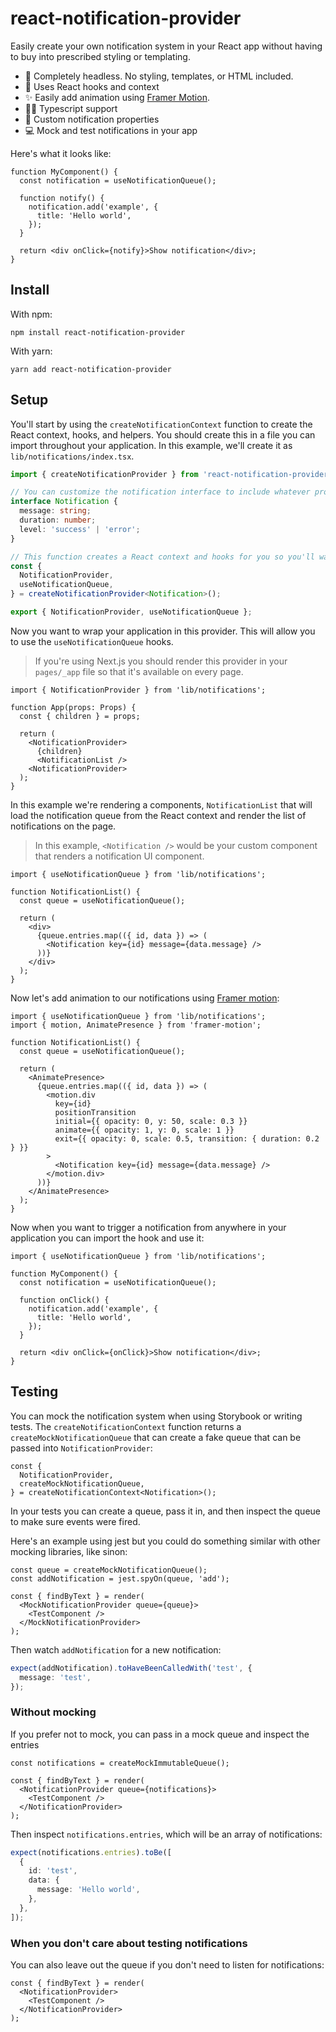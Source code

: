 # react-notification-provider

Easily create your own notification system in your React app without having to buy into prescribed styling or templating.

- 💅 Completely headless. No styling, templates, or HTML included.
- 🎣 Uses React hooks and context
- ✨ Easily add animation using [Framer Motion](https://www.framer.com/motion/).
- 🏋️‍♀️ Typescript support
- 📝 Custom notification properties
- 💻 Mock and test notifications in your app

Here's what it looks like:

```tsx
function MyComponent() {
  const notification = useNotificationQueue();

  function notify() {
    notification.add('example', {
      title: 'Hello world',
    });
  }

  return <div onClick={notify}>Show notification</div>;
}
```

## Install

With npm:

```
npm install react-notification-provider
```

With yarn:

```
yarn add react-notification-provider
```

## Setup

You'll start by using the `createNotificationContext` function to create the React context, hooks, and helpers. You should create this in a file you can import throughout your application. In this example, we'll create it as `lib/notifications/index.tsx`.

```ts
import { createNotificationProvider } from 'react-notification-provider';

// You can customize the notification interface to include whatever props your notifications need to render.
interface Notification {
  message: string;
  duration: number;
  level: 'success' | 'error';
}

// This function creates a React context and hooks for you so you'll want to export these.
const {
  NotificationProvider,
  useNotificationQueue,
} = createNotificationProvider<Notification>();

export { NotificationProvider, useNotificationQueue };
```

Now you want to wrap your application in this provider. This will allow you to use the `useNotificationQueue` hooks.

> If you're using Next.js you should render this provider in your `pages/_app` file so that it's available on every page.

```tsx
import { NotificationProvider } from 'lib/notifications';

function App(props: Props) {
  const { children } = props;

  return (
    <NotificationProvider>
      {children}
      <NotificationList />
    <NotificationProvider>
  );
}
```

In this example we're rendering a components, `NotificationList` that will load the notification queue from the React context and render the list of notifications on the page.

> In this example, `<Notification />` would be your custom component that renders a notification UI component.

```tsx
import { useNotificationQueue } from 'lib/notifications';

function NotificationList() {
  const queue = useNotificationQueue();

  return (
    <div>
      {queue.entries.map(({ id, data }) => (
        <Notification key={id} message={data.message} />
      ))}
    </div>
  );
}
```

Now let's add animation to our notifications using [Framer motion](https://www.framer.com/motion/):

```tsx
import { useNotificationQueue } from 'lib/notifications';
import { motion, AnimatePresence } from 'framer-motion';

function NotificationList() {
  const queue = useNotificationQueue();

  return (
    <AnimatePresence>
      {queue.entries.map(({ id, data }) => (
        <motion.div
          key={id}
          positionTransition
          initial={{ opacity: 0, y: 50, scale: 0.3 }}
          animate={{ opacity: 1, y: 0, scale: 1 }}
          exit={{ opacity: 0, scale: 0.5, transition: { duration: 0.2 } }}
        >
          <Notification key={id} message={data.message} />
        </motion.div>
      ))}
    </AnimatePresence>
  );
}
```

Now when you want to trigger a notification from anywhere in your application you can import the hook and use it:

```tsx
import { useNotificationQueue } from 'lib/notifications';

function MyComponent() {
  const notification = useNotificationQueue();

  function onClick() {
    notification.add('example', {
      title: 'Hello world',
    });
  }

  return <div onClick={onClick}>Show notification</div>;
}
```

## Testing

You can mock the notification system when using Storybook or writing tests. The `createNotificationContext` function returns a `createMockNotificationQueue` that can create a fake queue that can be passed into `NotificationProvider`:

```tsx
const {
  NotificationProvider,
  createMockNotificationQueue,
} = createNotificationContext<Notification>();
```

In your tests you can create a queue, pass it in, and then inspect the queue to make sure events were fired.

Here's an example using jest but you could do something similar with other mocking libraries, like sinon:

```tsx
const queue = createMockNotificationQueue();
const addNotification = jest.spyOn(queue, 'add');

const { findByText } = render(
  <MockNotificationProvider queue={queue}>
    <TestComponent />
  </MockNotificationProvider>
);
```

Then watch `addNotification` for a new notification:

```ts
expect(addNotification).toHaveBeenCalledWith('test', {
  message: 'test',
});
```

### Without mocking

If you prefer not to mock, you can pass in a mock queue and inspect the entries

```tsx
const notifications = createMockImmutableQueue();

const { findByText } = render(
  <NotificationProvider queue={notifications}>
    <TestComponent />
  </NotificationProvider>
);
```

Then inspect `notifications.entries`, which will be an array of notifications:

```ts
expect(notifications.entries).toBe([
  {
    id: 'test',
    data: {
      message: 'Hello world',
    },
  },
]);
```

### When you don't care about testing notifications

You can also leave out the queue if you don't need to listen for notifications:

```tsx
const { findByText } = render(
  <NotificationProvider>
    <TestComponent />
  </NotificationProvider>
);
```
